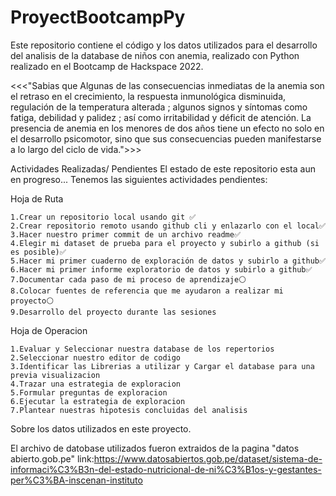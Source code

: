 # ProyectBootcampPy

Este repositorio contiene el código y los datos utilizados  para el desarrollo del analisis de la database de niños con anemia, realizado con Python realizado en el Bootcamp de Hackspace 2022.

<<<"Sabias que Algunas de las consecuencias inmediatas de la anemia son el retraso en el crecimiento, la respuesta inmunológica disminuida, regulación de la temperatura alterada ; algunos signos y síntomas como fatiga, debilidad y palidez ; así como irritabilidad y déficit de atención. La presencia de anemia en los menores de dos años tiene un efecto no solo en el desarrollo psicomotor, sino que sus consecuencias pueden manifestarse a lo largo del ciclo de vida.">>>

Actividades Realizadas/ Pendientes
El estado de este repositorio esta aun en progreso... Tenemos las siguientes actividades pendientes:

Hoja de Ruta

    1.Crear un repositorio local usando git ✅
    2.Crear repositorio remoto usando github cli y enlazarlo con el local✅
    3.Hacer nuestro primer commit de un archivo readme✅
    4.Elegir mi dataset de prueba para el proyecto y subirlo a github (si es posible)✅
    5.Hacer mi primer cuaderno de exploración de datos y subirlo a github✅
    6.Hacer mi primer informe exploratorio de datos y subirlo a github✅
    7.Documentar cada paso de mi proceso de aprendizaje⚪️
    8.Colocar fuentes de referencia que me ayudaron a realizar mi proyecto⚪️
    9.Desarrollo del proyecto durante las sesiones

Hoja de Operacion

    1.Evaluar y Seleccionar nuestra database de los repertorios
    2.Seleccionar nuestro editor de codigo
    3.Identificar las Librerias a utilizar y Cargar el database para una previa visualizacion
    4.Trazar una estrategia de exploracion
    5.Formular preguntas de exploracion
    6.Ejecutar la estrategia de exploracion
    7.Plantear nuestras hipotesis concluidas del analisis

Sobre los datos utilizados en este proyecto.

El archivo de datobase utilizados fueron extraidos de la pagina "datos abierto.gob.pe"
link:https://www.datosabiertos.gob.pe/dataset/sistema-de-informaci%C3%B3n-del-estado-nutricional-de-ni%C3%B1os-y-gestantes-per%C3%BA-inscenan-instituto 
